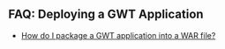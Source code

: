 ## FAQ: Deploying a GWT Application ##
  * [How do I package a GWT application into a WAR file?](FAQ_PackageAppInWARFile.md)
